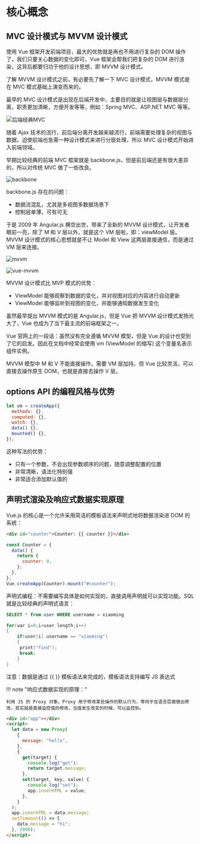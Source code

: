 # 核心概念

## MVC 设计模式与 MVVM 设计模式

使用 Vue 框架开发前端项目，最大的优势就是再也不用进行复杂的 DOM 操作了，我们只要关心数据的变化即可，Vue 框架会帮我们把复杂的 DOM 进行渲染，这背后都要归功于他的设计思想，即 MVVM 设计模式。

了解 MVVM 设计模式之前，有必要先了解一下 MVC 设计模式，MVVM 模式是在 MVC 模式基础上演变而来的。

最早的 MVC 设计模式是出现在后端开发中，主要目的就是让视图层与数据层分离，职责更加清晰，方便开发等等，例如：Spring MVC、ASP.NET MVC 等等。

![后端经典MVC](https://s1.ax1x.com/2022/10/13/xdhFrF.png)

随着 Ajax 技术的流行，前后端分离开发越来越流行，前端需要处理复杂的视图与数据，迫使前端也急需一种设计模式来进行分层处理，所以 MVC 设计模式开始进入前端领域。

早期比较经典的前端 MVC 框架就是 backbone.js，但是前后端还是有很大差异的，所以对传统 MVC 做了一些改良。

![backbone](https://s1.ax1x.com/2022/10/13/xdhZ5R.png)

backbone.js 存在的问题：

- 数据流混乱，尤其是多视图多数据场景下
- 控制层单薄，可有可无

于是 2009 年 Angular.js 横空出世，带来了全新的 MVVM 设计模式，让开发者眼前一亮，除了 M 和 V 层以外，就是这个 VM 层啦，即：viewModel 层。MVVM 设计模式的核心思想就是不让 Model 和 View 这两层直接通信，而是通过 VM 层来连接。

![mvvm](https://s1.ax1x.com/2022/10/13/xdhmP1.png)

![vue-mvvm](https://s1.ax1x.com/2022/10/13/xdhn8x.png)

MVVM 设计模式比 MVP 模式的优势：

- ViewModel 能够观察到数据的变化，并对视图对应的内容进行自动更新
- ViewModel 能够监听到视图的变化，并能够通知数据发生变化

虽然最早提出 MVVM 模式的是 Angular.js，但是 Vue 把 MVVM 设计模式发扬光大了，Vue 也成为了当下最主流的前端框架之一。

Vue 官网上的一段话：虽然没有完全遵循 MVVM 模型，但是 Vue 的设计也受到了它的启发。因此在文档中经常会使用 vm (ViewModel 的缩写) 这个变量名表示组件实例。

MVVM 模型中 M 和 V 不能直接操作，需要 VM 层加持。但 Vue 比较灵活，可以直接去操作原生 DOM，也就是直接去操作 V 层。

## options API 的编程风格与优势

```js linenums="1"
let vm = createApp({
  methods: {},
  computed: {},
  watch: {},
  data() {},
  mounted() {},
});
```

这种写法的优势：

- 只有一个参数，不会出现参数顺序的问题，随意调整配置的位置
- 非常清晰，语法化特别强
- 非常适合添加默认值的

## 声明式渲染及响应式数据实现原理

Vue.js 的核心是一个允许采用简洁的模板语法来声明式地将数据渲染进 DOM 的系统：

```html linenums="1"
<div id="counter">Counter: {{ counter }}</div>
```

```js linenums="1"
const Counter = {
  data() {
    return {
      counter: 0,
    };
  },
};
Vue.createApp(Counter).mount("#counter");
```

声明式编程：不需要编写具体是如何实现的，直接调用声明就可以实现功能。SQL 就是比较经典的声明式语言：

```sql linenums="1"
SELECT * from user WHERE username = xiaoming
```

```c linenums="1"
for(var i=0;i<user.length;i++)
{
    if(user[i].username == "xiaoming")
    {
     print("find");
     break;
    }
}
```

注意：数据是通过 {{ }} 模板语法来完成的，模板语法支持编写 JS 表达式

!!! note "响应式数据实现的原理："

    利用 JS 的 Proxy 对象。Proxy 用于修改某些操作的默认行为，等同于在语言层面做出修改，其实就是直接监控值的修改，当值发生改变的时候，可以监控到。

```html linenums="1"
<div id="app"></div>
<script>
  let data = new Proxy(
    {
      message: "hello",
    },
    {
      get(target) {
        console.log("get");
        return target.message;
      },
      set(target, key, value) {
        console.log("set");
        app.innerHTML = value;
      },
    }
  );
  app.innerHTML = data.message;
  setTimeout(() => {
    data.message = "hi";
  }, 2000);
</script>
```

